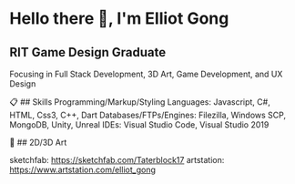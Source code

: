 # Hello there 👋, I'm Elliot Gong

## RIT Game Design Graduate

Focusing in Full Stack Development, 3D Art, Game Development, and UX Design

📋 ## Skills
Programming/Markup/Styling Languages: Javascript, C#, HTML, Css3, C++, Dart
Databases/FTPs/Engines: Filezilla, Windows SCP, MongoDB, Unity, Unreal
IDEs: Visual Studio Code, Visual Studio 2019

🎨 ## 2D/3D Art

sketchfab: https://sketchfab.com/Taterblock17
artstation: https://www.artstation.com/elliot_gong
<!--
**TheElliotGong/TheElliotGong** is a ✨ _special_ ✨ repository because its `README.md` (this file) appears on your GitHub profile.



Here are some ideas to get you started:

- 🔭 I’m currently working on ...
- 🌱 I’m currently learning ...
- 👯 I’m looking to collaborate on ...
- 🤔 I’m looking for help with ...
- 💬 Ask me about ...
- 📫 How to reach me: ...
- 😄 Pronouns: ...
- ⚡ Fun fact: ...
-->
